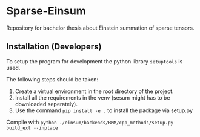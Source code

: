 # Sparse-Einsum

Repository for bachelor thesis about Einstein summation of sparse tensors.

## Installation (Developers)

To setup the program for development the python library `setuptools` is used.

The following steps should be taken:

1. Create a virtual environment in the root directory of the project.
2. Install all the requirements in the venv (sesum might has to be downloaded seperately).
3. Use the command `pip install -e .` to install the package via setup.py

Compile with `python ./einsum/backends/BMM/cpp_methods/setup.py build_ext --inplace`
